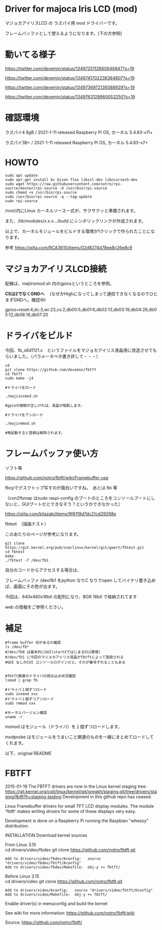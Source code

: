 # Driver for majoca Iris LCD (mod)

マジョカアイリスLCD の ラズパイ用 mod ドライバーです。

フレームバッファとして使えるようになります。(下の方参照)

# 動いてる様子

https://twitter.com/devemin/status/1349725112660946947?s=19

https://twitter.com/devemin/status/1349741702236364807?s=19

https://twitter.com/devemin/status/1349736972139388929?s=19

https://twitter.com/devemin/status/1349763128960053250?s=19



# 確認環境

ラズパイ4 8gB /  2021-1-11 released Raspberry Pi OS, カーネル 5.4.83-v7l+

ラズパイ3B+ /  2021-1-11 released Raspberry Pi OS, カーネル 5.4.83-v7+

# HOWTO
```
sudo apt update 
sudo apt-get install bc bison flex libssl-dev libncurses5-dev
sudo wget https://raw.githubusercontent.com/notro/rpi-source/master/rpi-source -O /usr/bin/rpi-source
sudo chmod +x /usr/bin/rpi-source
sudo /usr/bin/rpi-source -q --tag-update
sudo rpi-source
```

/root/内にLinux カーネルソース一式が、サクサクッと準備されます。

また、/lib/modules/x.x.x.../build にシンボリックリンクが作成されます。

以上で、カーネルモジュールをビルドする環境が1クリックで作られたことになります。


参考
https://qiita.com/RCA3610/items/02d8274d78ee8c26e8c9


# マジョカアイリスLCD接続

配線は、majiinsmod.sh 内のgpiosというところを参照。

<b>CSは2でなくGNDへ</b>　 (なぜかHighになってしまって通信できなくなるのでひとまずGNDへ。確認中)

 gpios=reset:4,dc:3,wr:23,cs:2,db00:5,db01:6,db02:13,db03:19,db04:26,db05:12,db06:16,db07:20

# ドライバをビルド

今回、fb_s6d1121.c　というファイルをマジョカアイリス液晶用に改造させてもらいました。（パラメータベタ書き許して・・・）


```
cd
git clone https://github.com/devemin/fbtft
cd fbtft
sudo make -j4
```


```
#ドライバをロード

./majiinsmod.sh

#gpioの接続が正しければ、液晶が暗転します。

#ドライバをアンロード

./majirmmod.sh

#再起動すると登録は解除されます。

```

# フレームバッファ使い方

ソフト等

https://github.com/notro/fbtft/wiki/Framebuffer-use

fbcpでデスクトップ写すのが面白いですね。　あとは fbi 等

（con2fbmap はsudo raspi-config のブートのところをコンソールブートにしないと、GUIブートだとできなそう？というかできなかった）

https://qiita.com/kitazaki/items/9f6119d7dc21cd29268e

fbtest　（描画テスト）

このあたりのページが参考になります。

```
git clone https://git.kernel.org/pub/scm/linux/kernel/git/geert/fbtest.git
cd fbtest
make
./fbtest -f /dev/fb1
```

自分のコードからアクセスする場合は、

フレームバッファ /dev/fb1 をpython なりC なりでopen してバイナリ書き込めば、画面にその色が出ます。

今回は、640x480x16bit の配列になり、BGR 16bit で格納されてます

web の情報をご参照ください。


# 補足

```
#frame buffer 何があるか確認
ls /dev/fb*
#/dev/fb0 は基本的にGUI(startXではじまるX11環境)
#/dev/fb1 に今回のマジョカアイリス液晶がfbtftによって登録される
#GUI なしのCUI コンソールログインだと、それが番号ずれることもある


#fbtft関連のドライバの読み込み状況確認
lsmod | grep fb

#ドライバ１個ずつロード
sudo insmod xxx
#ドライバ１個ずつアンロード
sudo rmmod xxx

#カーネルバージョン確認
uname -r

```

insmod はモジュール（ドライバ）を１個ずつロードします。

modprobe はモジュールをうまいこと関連のものを一緒にまとめてロードしてくれます。


以下、original README

  FBTFT
=========

2015-01-19
The FBTFT drivers are now in the Linux kernel staging tree: https://git.kernel.org/cgit/linux/kernel/git/gregkh/staging.git/tree/drivers/staging/fbtft?h=staging-testing
Development in this github repo has ceased.


Linux Framebuffer drivers for small TFT LCD display modules.
The module 'fbtft' makes writing drivers for some of these displays very easy.

Development is done on a Raspberry Pi running the Raspbian "wheezy" distribution.

INSTALLATION
  Download kernel sources

  From Linux 3.15  
    cd drivers/video/fbdev
    git clone https://github.com/notro/fbtft.git
    
    Add to drivers/video/fbdev/Kconfig:   source "drivers/video/fbdev/fbtft/Kconfig"
    Add to drivers/video/fbdev/Makefile:  obj-y += fbtft/
  
  Before Linux 3.15  
    cd drivers/video
    git clone https://github.com/notro/fbtft.git
    
    Add to drivers/video/Kconfig:   source "drivers/video/fbtft/Kconfig"
    Add to drivers/video/Makefile:  obj-y += fbtft/
  
  Enable driver(s) in menuconfig and build the kernel


See wiki for more information: https://github.com/notro/fbtft/wiki


Source: https://github.com/notro/fbtft/
